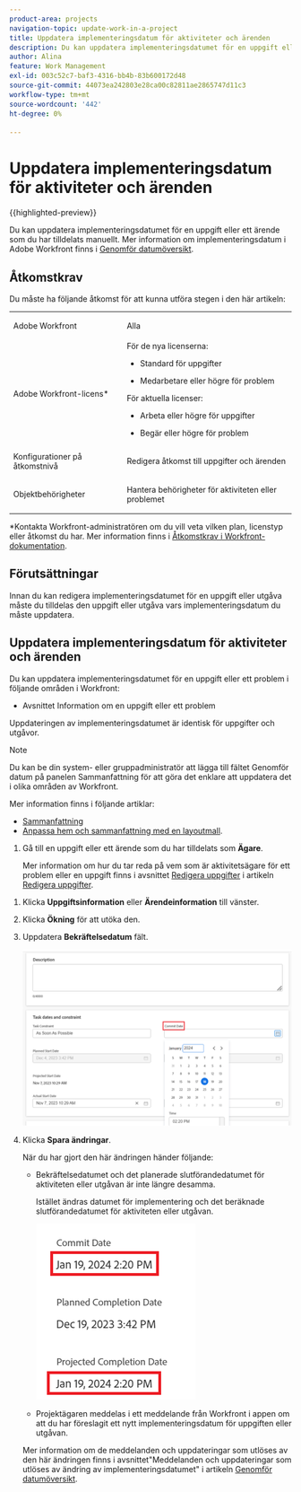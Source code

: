 ```yaml
---
product-area: projects
navigation-topic: update-work-in-a-project
title: Uppdatera implementeringsdatum för aktiviteter och ärenden
description: Du kan uppdatera implementeringsdatumet för en uppgift eller ett ärende som du har tilldelats manuellt. Mer information om implementeringsdatum i Adobe Workfront finns i Genomför-datumöversikt.
author: Alina
feature: Work Management
exl-id: 003c52c7-baf3-4316-bb4b-83b600172d48
source-git-commit: 44073ea242803e28ca00c82811ae2865747d11c3
workflow-type: tm+mt
source-wordcount: '442'
ht-degree: 0%

---
```



# Uppdatera implementeringsdatum för aktiviteter och ärenden

{{highlighted-preview}}

Du kan uppdatera implementeringsdatumet för en uppgift eller ett ärende som du har tilldelats manuellt. Mer information om implementeringsdatum i Adobe Workfront finns i [Genomför datumöversikt](../../../manage-work/projects/updating-work-in-a-project/overview-of-commit-dates.md).

## Åtkomstkrav

<!--Audited: 01/2024-->

Du måste ha följande åtkomst för att kunna utföra stegen i den här artikeln:

<table style="table-layout:auto"> 
 <col> 
 <col> 
 <tbody> 
  <tr> 
   <td role="rowheader">Adobe Workfront</td> 
   <td> <p>Alla</p> </td> 
  </tr> 
  <tr> 
   <td role="rowheader">Adobe Workfront-licens*</td> 
   <td> 
   För de nya licenserna:
   <ul>
   <li><p>Standard för uppgifter</p> </li>
   <li><p>Medarbetare eller högre för problem</p></li>
   </ul>
   För aktuella licenser:
<ul>
   <li><p>Arbeta eller högre för uppgifter</p></li> 
   <li><p>Begär eller högre för problem</p></li>
</ul>

</td> 
  </tr> 
  <tr> 
   <td role="rowheader">Konfigurationer på åtkomstnivå</td> 
   <td> <p>Redigera åtkomst till uppgifter och ärenden</p> </td> 
  </tr> 
  <tr> 
   <td role="rowheader">Objektbehörigheter</td> 
   <td> <p>Hantera behörigheter för aktiviteten eller problemet</p> </td> 
  </tr> 
 </tbody> 
</table>

*Kontakta Workfront-administratören om du vill veta vilken plan, licenstyp eller åtkomst du har. Mer information finns i [Åtkomstkrav i Workfront-dokumentation](/help/quicksilver/administration-and-setup/add-users/access-levels-and-object-permissions/access-level-requirements-in-documentation.md).

## Förutsättningar

Innan du kan redigera implementeringsdatumet för en uppgift eller utgåva måste du tilldelas den uppgift eller utgåva vars implementeringsdatum du måste uppdatera.

## Uppdatera implementeringsdatum för aktiviteter och ärenden


Du kan uppdatera implementeringsdatumet för en uppgift eller ett problem i följande områden i Workfront:

* Avsnittet Information om en uppgift eller ett problem
<!--
* <span class="preview">The task or issue header
   Your Workfront or group administrator must add the Commit Date to the task or issue header of your layout template to view it from the task or issue page. </span>
   For information, see [Customize object headers using a layout template](/help/quicksilver/administration-and-setup/customize-workfront/use-layout-templates/customize-object-headers.md). -->

Uppdateringen av implementeringsdatumet är identisk för uppgifter och utgåvor.

>[!NOTE]
>
>Du kan be din system- eller gruppadministratör att lägga till fältet Genomför datum på panelen Sammanfattning för att göra det enklare att uppdatera det i olika områden av Workfront.
>
>Mer information finns i följande artiklar:
>
>* [Sammanfattning](/help/quicksilver/workfront-basics/the-new-workfront-experience/summary-overview.md)
>* [Anpassa hem och sammanfattning med en layoutmall](/help/quicksilver/administration-and-setup/customize-workfront/use-layout-templates/customize-home-summary-layout-template.md).


1. Gå till en uppgift eller ett ärende som du har tilldelats som **Ägare**.

   Mer information om hur du tar reda på vem som är aktivitetsägare för ett problem eller en uppgift finns i avsnittet [Redigera uppgifter](../../../manage-work/tasks/manage-tasks/edit-tasks.md#assignments) i artikeln [Redigera uppgifter](../../../manage-work/tasks/manage-tasks/edit-tasks.md).

<!--1. <span class="preview">(Conditional and optional) If your Workfront or group administrator added the Commit Date to your task or issue header, click the **Commit Date** field in the header, then select a date from the calendar. If the Commit Date is not in the header, proceed with the following steps. </span>

   <span class="preview">![](assets/commit-date-task-header.png)</span>-->

1. Klicka **Uppgiftsinformation** eller **Ärendeinformation** till vänster.
1. Klicka **Ökning** för att utöka den.
1. Uppdatera **Bekräftelsedatum** fält.

   ![](assets/task-commit-date-edit-highlighted-details-page.png)

1. Klicka **Spara ändringar**.

   När du har gjort den här ändringen händer följande: 

   * Bekräftelsedatumet och det planerade slutförandedatumet för aktiviteten eller utgåvan är inte längre desamma.

     Istället ändras datumet för implementering och det beräknade slutförandedatumet för aktiviteten eller utgåvan.

     ![](assets/task-projected-completion-date-in-details-highlighted-nwe-350x230.png)

   * Projektägaren meddelas i ett meddelande från Workfront i appen om att du har föreslagit ett nytt implementeringsdatum för uppgiften eller utgåvan.
   <!--* The Project Owner is notified in the Updates section that you have suggested a new Commit Date and they can, at this time, update the Planned Completion Date of the task or issue to match the Commit Date you suggested. This functionality is not supported in the new commenting experience. For information, see [The new commenting experience](/help/quicksilver/product-announcements/betas/new-commenting-experience-beta/unified-commenting-experience.md). -->

   <!--![](assets/project-owner-notification-update-stream-that-commit-date-affects-project-timeline-highlighted-nwe-350x139.png)-->

   Mer information om de meddelanden och uppdateringar som utlöses av den här ändringen finns i avsnittet&quot;Meddelanden och uppdateringar som utlöses av ändring av implementeringsdatumet&quot; i artikeln [Genomför datumöversikt](/help/quicksilver/manage-work/projects/updating-work-in-a-project/overview-of-commit-dates.md).

<!--at the Production update stream when removing legacy - replace the last bullet with: The Project Owner is notified in the Systems Activity and the All tabs of the Updates section that you have suggested a new Commit Date. They can then update the Planned Completion Date accordingly by editing the task or the issue.-->